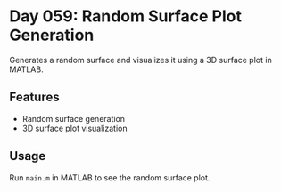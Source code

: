 
# Day 059: Random Surface Plot Generation

Generates a random surface and visualizes it using a 3D surface plot in MATLAB.

## Features
- Random surface generation
- 3D surface plot visualization

## Usage
Run `main.m` in MATLAB to see the random surface plot.
